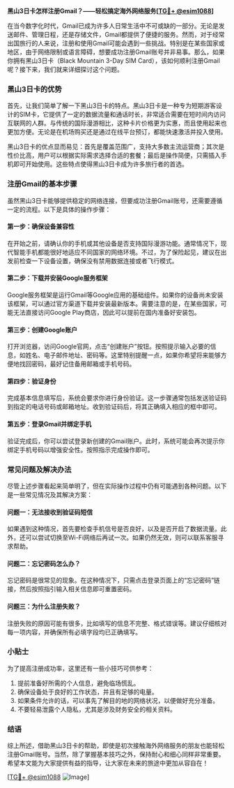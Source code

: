 **黑山3日卡怎样注册Gmail？——轻松搞定海外网络服务[[TG💪+ @esim1088](https://t.me/s/esim1088)]**

在当今数字化时代，Gmail已成为许多人日常生活中不可或缺的一部分。无论是发送邮件、管理日程，还是存储文件，Gmail都提供了便捷的服务。然而，对于经常出国旅行的人来说，注册和使用Gmail可能会遇到一些挑战。特别是在某些国家或地区，由于网络限制或语言障碍，想要成功注册Gmail账号并非易事。那么，如果你拥有黑山3日卡（Black Mountain 3-Day SIM Card），该如何顺利注册Gmail呢？接下来，我们就来详细探讨这个问题。

### 黑山3日卡的优势

首先，让我们简单了解一下黑山3日卡的特点。黑山3日卡是一种专为短期游客设计的SIM卡，它提供了一定的数据流量和通话时长，非常适合需要在短时间内访问互联网的人群。与传统的国际漫游相比，这种卡片价格更为实惠，而且使用起来也更加方便。无论是在机场购买还是通过在线平台预订，都能快速激活并投入使用。

黑山3日卡的优点显而易见：首先是覆盖范围广，支持大多数主流运营商；其次是性价比高，用户可以根据实际需求选择合适的套餐；最后是操作简便，只需插入手机即可开始使用。这些特点使得黑山3日卡成为许多旅行者的首选。

### 注册Gmail的基本步骤

虽然黑山3日卡能够提供稳定的网络连接，但要成功注册Gmail账号，还需要遵循一定的流程。以下是具体的操作步骤：

#### 第一步：确保设备兼容性

在开始之前，请确认你的手机或其他设备是否支持国际漫游功能。通常情况下，现代智能手机都能很好地适应不同国家的网络环境。不过，为了保险起见，建议在出发前检查一下设备设置，确保没有禁用数据连接或者飞行模式。

#### 第二步：下载并安装Google服务框架

Google服务框架是运行Gmail等Google应用的基础组件。如果你的设备尚未安装该框架，可以通过官方渠道下载并安装最新版本。需要注意的是，在某些国家，可能无法直接访问Google Play商店，因此可以提前在国内准备好安装包。

#### 第三步：创建Google账户

打开浏览器，访问Google官网，点击“创建账户”按钮。按照提示输入必要的信息，如姓名、电子邮件地址、密码等。这里特别提醒一点，如果你希望将来能够方便地找回密码，最好记住备用邮箱或手机号码。

#### 第四步：验证身份

完成基本信息填写后，系统会要求你进行身份验证。这一步骤通常包括发送验证码到指定的电话号码或邮箱地址。收到验证码后，将其正确填入相应的框中即可。

#### 第五步：登录Gmail并绑定手机

验证完成后，你可以尝试登录新创建的Gmail账户。此时，系统可能会再次提示你绑定手机号码以增强安全性。按照指示完成操作即可。

### 常见问题及解决办法

尽管上述步骤看起来简单明了，但在实际操作过程中仍有可能遇到各种问题。以下是一些常见情况及其解决方案：

#### 问题一：无法接收到验证码短信

如果遇到这种情况，首先要检查手机信号是否良好，以及是否开启了数据流量。此外，还可以尝试切换至Wi-Fi网络后再试一次。如果仍然无效，则可以联系客服寻求帮助。

#### 问题二：忘记密码怎么办？

忘记密码是很常见的现象。在这种情况下，只需点击登录页面上的“忘记密码”链接，然后按照指引输入相关信息即可重置密码。

#### 问题三：为什么注册失败？

注册失败的原因可能有很多，比如填写的信息不完整、格式错误等。建议仔细核对每一项内容，并确保所有必填字段均已正确填写。

### 小贴士

为了提高注册成功率，这里还有一些小技巧可供参考：

1. 提前准备好所需的个人信息，避免临场慌乱。
2. 确保设备处于良好的工作状态，并且有足够的电量。
3. 如果条件允许的话，可以事先了解目的地的网络状况，以便做好充分准备。
4. 不要轻易泄露个人隐私，尤其是涉及财务安全的相关资料。

### 结语

综上所述，借助黑山3日卡的帮助，即使是初次接触海外网络服务的朋友也能轻松注册Gmail账号。当然，除了掌握基本技巧之外，保持耐心和细心同样非常重要。希望本文能为大家提供有益的指导，让大家在未来的旅途中更加从容自在！

[[TG💪+ @esim1088](https://t.me/s/esim1088) ![Image](https://i.postimg.cc/4NQfJmqS/Snipaste-2025-05-13-00-14-12.png)]
